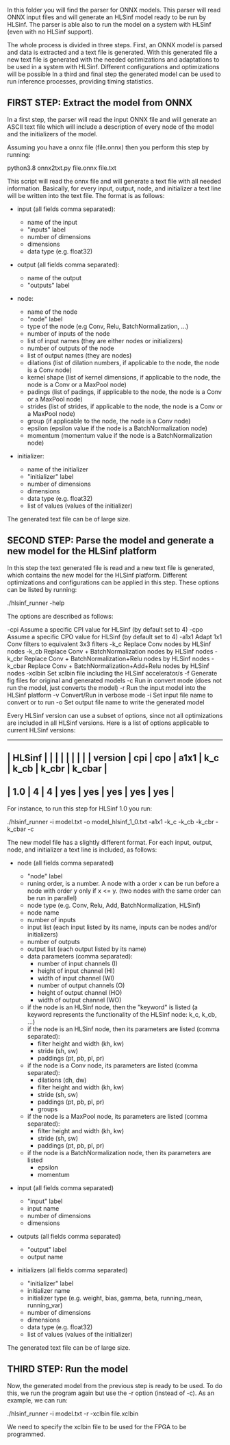 In this folder you will find the parser for ONNX models. This parser will read ONNX input
files and will generate an HLSinf model ready to be run by HLSinf. The parser is able also
to run the model on a system with HLSinf (even with no HLSinf support).

The whole process is divided in three steps. First, an ONNX model is parsed and data is extracted
and a text file is generated. With this generated file a new text file is generated with the needed
optimizations and adaptations to be used in a system with HLSinf. Different configurations and optimizations
will be possible In a third and final step the generated model can be used to run inference processes, providing
timing statistics.

FIRST STEP: Extract the model from ONNX
---------------------------------------

In a first step, the parser will read the input ONNX file and will generate an ASCII text file which
will include a description of every node of the model and the initializers of the model.

Assuming you have a onnx file (file.onnx) then you perform this step by running:

python3.8 onnx2txt.py file.onnx file.txt

This script will read the onnx file and will generate a text file with all needed information. Basically,
for every input, output, node, and initializer a text line will be written into the text file. The format is as follows:

  - input (all fields comma separated):
     - name of the input
     - "inputs" label
     - number of dimensions
     - dimensions
     - data type (e.g. float32)

  - output (all fields comma separated):
     - name of the output
     - "outputs" label

  - node:
     - name of the node
     - "node" label
     - type of the node (e.g Conv, Relu, BatchNormalization, ...)
     - number of inputs of the node
     - list of input names (they are either nodes or initializers)
     - number of outputs of the node
     - list of output names (they are nodes)
     - dilations (list of dilation numbers, if applicable to the node, the node is a Conv node)
     - kernel shape (list of kernel dimensions, if applicable to the node, the node is a Conv or a MaxPool node)
     - padings (list of padings, if applicable to the node, the node is a Conv or a MaxPool node)
     - strides (list of strides, if applicable to the node, the node is a Conv or a MaxPool node)
     - group (if applicable to the node, the node is a Conv node)
     - epsilon (epsilon value if the node is a BatchNormalization node)
     - momentum (momentum value if the node is a BatchNormalization node)

  - initializer:
     - name of the initializer
     - "initializer" label
     - number of dimensions
     - dimensions
     - data type (e.g. float32)
     - list of values (values of the initializer)

The generated text file can be of large size.

SECOND STEP: Parse the model and generate a new model for the HLSinf platform
-----------------------------------------------------------------------------

In this step the text generated file is read and a new text file is generated, which contains the new
model for the HLSinf platform. Different optimizations and configurations can be applied in this step. These
options can be listed by running:

./hlsinf_runner -help

The options are described as follows:

  -cpi <value>          Assume a specific CPI value for HLSinf (by default set to 4)
  -cpo <value>          Assume a specific CPO value for HLSinf (by default set to 4)
  -a1x1                 Adapt 1x1 Conv filters to equivalent 3x3 filters
  -k_c                  Replace Conv nodes by HLSinf nodes
  -k_cb                 Replace Conv + BatchNormalization nodes by HLSinf nodes
  -k_cbr                Replace Conv + BatchNormalization+Relu nodes by HLSinf nodes
  -k_cbar               Replace Conv + BatchNormalization+Add+Relu nodes by HLSinf nodes
  -xclbin <filename>    Set xclbin file including the HLSinf accelerator/s
  -f                    Generate fig files for original and generated models
  -c                    Run in convert mode (does not run the model, just converts the model)
  -r                    Run the input model into the HLSinf platform
  -v                    Convert/Run in verbose mode
  -i                    Set input file name to convert or to run
  -o                    Set output file name to write the generated model

Every HLSinf version can use a subset of options, since not all optimizations are included in all HLSinf versions. Here is a list
of options applicable to current HLSinf versions:

------------------------------------------------------------
| HLSinf  |     |     |      |     |      |       |        |
| version | cpi | cpo | a1x1 | k_c | k_cb | k_cbr | k_cbar |
------------------------------------------------------------
|   1.0   |  4  |  4  |  yes | yes | yes  | yes   | yes    |
------------------------------------------------------------

For instance, to run this step for HLSinf 1.0 you run:

./hlsinf_runner -i model.txt -o model_hlsinf_1_0.txt -a1x1 -k_c -k_cb -k_cbr -k_cbar -c

The new model file has a slightly different format. For each input, output, node, and initializer a text line is included, as follows:

  - node (all fields comma separated)
    - "node" label
    - runing order, is a number. A node with a order x can be run before a node with order y only if x <= y. 
      (two nodes with the same order can be run in parallel)
    - node type (e.g. Conv, Relu, Add, BatchNormalization, HLSinf)
    - node name
    - number of inputs
    - input list (each input listed by its name, inputs can be nodes and/or initializers)
    - number of outputs
    - output list (each output listed by its name)
    - data parameters (comma separated):
      - number of input channels (I)
      - height of input channel (HI)
      - width of input channel (WI)
      - number of output channels (O)
      - height of output channel (HO)
      - width of output channel (WO)
    - if the node is an HLSinf node, then the "keyword" is listed (a keyword represents the functionality of the HLSinf node: k_c, k_cb, ...)
    - if the node is an HLSinf node, then its parameters are listed (comma separated):
      - filter height and width (kh, kw)
      - stride (sh, sw)
      - paddings (pt, pb, pl, pr)
    - if the node is a Conv node, its parameters are listed (comma separated):
      - dilations (dh, dw)
      - filter height and width (kh, kw)
      - stride (sh, sw)
      - paddings (pt, pb, pl, pr)
      - groups
    - if the node is a MaxPool node, its parameters are listed (comma separated):
      - filter height and width (kh, kw)
      - stride (sh, sw)
      - paddings (pt, pb, pl, pr)
    - if the node is a BatchNormalization node, then its parameters are listed
      - epsilon
      - momentum

  - input (all fields comma separated)
    - "input" label
    - input name
    - number of dimensions
    - dimensions

  - outputs (all fields comma separated)
    - "output" label
    - output name

  - initializers (all fields comma separated)
    - "initializer" label
    - initializer name
    - initializer type (e.g. weight, bias, gamma, beta, running_mean, running_var)
    - number of dimensions
    - dimensions
    - data type (e.g. float32)
    - list of values (values of the initializer)

The generated text file can be of large size. 

THIRD STEP: Run the model
-------------------------

Now, the generated model from the previous step is ready to be used. To do this, we run the 
program again but use the -r option (instead of -c). As an example, we can run:

./hlsinf_runner -i model.txt -r -xclbin file.xclbin

We need to specify the xclbin file to be used for the FPGA to be programmed.

